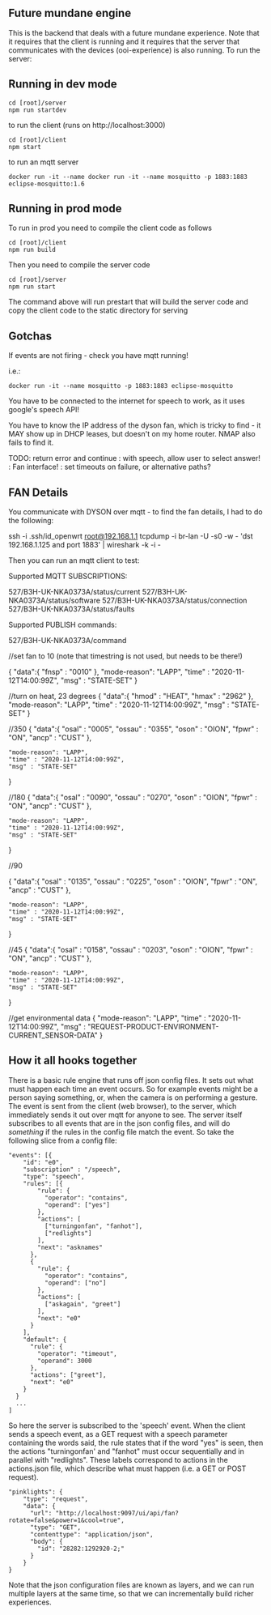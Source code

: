 Future mundane engine
---------------------


This is the backend that deals with a future mundane experience.  Note that it requires that the client is running and it requires that the server that communicates with the devices (ooi-experience) is also running.  To run the server:

Running in dev mode
-------------------

```
cd [root]/server
npm run startdev
```

to run the client (runs on http://localhost:3000)

```
cd [root]/client
npm start
```

to run an mqtt server
```
docker run -it --name docker run -it --name mosquitto -p 1883:1883 eclipse-mosquitto:1.6 
```

Running in prod mode
--------------------

To run in prod you need to compile the client code as follows

```
cd [root]/client
npm run build
```

Then you need to compile the server code
```
cd [root]/server
npm run start
```

The command above will run prestart that will build the server code and copy the client code to the static directory for serving



Gotchas
-------

If events are not firing - check you have mqtt running!  

i.e.:

```
docker run -it --name mosquitto -p 1883:1883 eclipse-mosquitto 
```

You have to be connected to the internet for speech to work, as it uses google's speech API!

You have to know the IP address of the dyson fan, which is tricky to find - it MAY show up in DHCP leases, but doesn't on my home router.  NMAP also fails to find it.


TODO: return error and continue
    :  with speech, allow user to select answer!
    : Fan interface!
    : set timeouts on failure, or alternative paths?

FAN Details
-----------


You communicate with DYSON over mqtt - to find the fan details, I had to do the following:

ssh -i .ssh/id_openwrt root@192.168.1.1 tcpdump -i br-lan -U -s0 -w - 'dst 192.168.1.125 and port 1883' | wireshark -k -i -

Then you can run an mqtt client to test:

Supported MQTT SUBSCRIPTIONS:

527/B3H-UK-NKA0373A/status/current
527/B3H-UK-NKA0373A/status/software
527/B3H-UK-NKA0373A/status/connection
527/B3H-UK-NKA0373A/status/faults

Supported PUBLISH commands:

527/B3H-UK-NKA0373A/command

//set fan to 10 (note that timestring is not used, but needs to be there!)

{
    "data":{
        "fnsp" : "0010"
    },
    "mode-reason": "LAPP",
    "time" : "2020-11-12T14:00:99Z",
    "msg" : "STATE-SET"
}

//turn on heat, 23 degrees
{
    "data":{
        "hmod" : "HEAT",
        "hmax" : "2962"
    },
    "mode-reason": "LAPP",
    "time" : "2020-11-12T14:00:99Z",
    "msg" : "STATE-SET"
}

//350
{
    "data":{
        "osal" : "0005",
        "ossau" : "0355",
        "oson" : "OION",
        "fpwr" : "ON",
        "ancp" : "CUST"
    },

    "mode-reason": "LAPP",
    "time" : "2020-11-12T14:00:99Z",
    "msg" : "STATE-SET"
}

//180
{
    "data":{
        "osal" : "0090",
        "ossau" : "0270",
        "oson" : "OION",
        "fpwr" : "ON",
        "ancp" : "CUST"
    },

    "mode-reason": "LAPP",
    "time" : "2020-11-12T14:00:99Z",
    "msg" : "STATE-SET"
}

//90

{
    "data":{
        "osal" : "0135",
        "ossau" : "0225",
        "oson" : "OION",
        "fpwr" : "ON",
        "ancp" : "CUST"
    },

    "mode-reason": "LAPP",
    "time" : "2020-11-12T14:00:99Z",
    "msg" : "STATE-SET"
}


//45
{
    "data":{
        "osal" : "0158",
        "ossau" : "0203",
        "oson" : "OION",
        "fpwr" : "ON",
        "ancp" : "CUST"
    },

    "mode-reason": "LAPP",
    "time" : "2020-11-12T14:00:99Z",
    "msg" : "STATE-SET"
}


//get environmental data
{
    "mode-reason": "LAPP",
    "time" : "2020-11-12T14:00:99Z",
    "msg" : "REQUEST-PRODUCT-ENVIRONMENT-CURRENT_SENSOR-DATA"
}


How it all hooks together
-------------------------

There is a basic rule engine that runs off json config files.  It sets out what must happen each time an event occurs.  So for example events might be a person saying something, or, when the camera is on performing a gesture.  The event is sent from the client (web browser), to the server, which immediately sends it out over mqtt for anyone to see.  The server itself subscribes to all events that are in the json config files, and will do *something* if the rules in the config file match the event.  So take the following slice from a config file:

```
"events": [{
    "id": "e0",
    "subscription" : "/speech",
    "type": "speech",
    "rules": [{
        "rule": {
          "operator": "contains",
          "operand": ["yes"]
        },
        "actions": [
          ["turningonfan", "fanhot"],
          ["redlights"]
        ],
        "next": "asknames"
      },
      {
        "rule": {
          "operator": "contains",
          "operand": ["no"]
        },
        "actions": [
          ["askagain", "greet"]
        ],
        "next": "e0"
      }
    ],
    "default": {
      "rule": {
        "operator": "timeout",
        "operand": 3000
      },
      "actions": ["greet"],
      "next": "e0"
    }
  }
  ...
]
```

So here the server is subscribed to the 'speech' event.  When the client sends a speech event, as a GET request with a speech parameter containing the words said, the rule states that if the word "yes" is seen, then the actions "turningonfan' and "fanhot" must occur sequentially and in parallel with "redlights".  These labels correspond to actions in the actions.json file, which describe what must happen (i.e. a GET or POST request).

```
"pinklights": {
    "type": "request",
    "data": {
      "url": "http://localhost:9097/ui/api/fan?rotate=false&power=1&cool=true",
      "type": "GET",
      "contenttype": "application/json",
      "body": {
        "id": "28282:1292920-2;"
      }
    }
}
```

Note that the json configuration files are known as layers, and we can run multiple layers at the same time, so that we can incrementally build richer experiences.